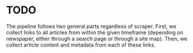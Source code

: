 # TODO

The pipeline follows two general parts regardless of scraper. First, we collect links to all articles from within the given timeframe (depending on newspaper, either through a search page or through a site map). Then, we collect article content and metadata from each of these links.